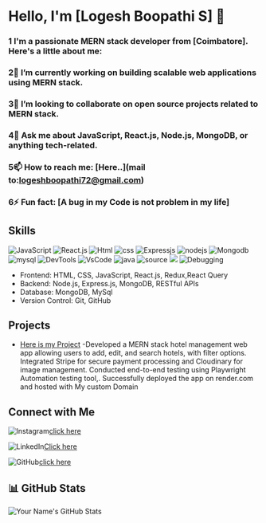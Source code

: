 


# Hello, I'm [Logesh Boopathi S] 👋

### 1 I'm a passionate MERN stack developer from [Coimbatore]. Here's a little about me:

### 2🔭 I’m currently working on building scalable web applications using MERN stack.

### 3👯 I’m looking to collaborate on open source projects related to MERN stack.
### 4💬 Ask me about JavaScript, React.js, Node.js, MongoDB, or anything tech-related.
### 5📫 How to reach me: [Here..](mail to:logeshboopathi72@gmail.com)
### 6⚡ Fun fact: [A bug in my Code is not problem in my life]

## Skills

![JavaScript](https://img.icons8.com/?size=48&id=PXTY4q2Sq2lG&format=png)
![React.js](https://img.icons8.com/?size=64&id=123609&format=png)
![Html](https://img.icons8.com/?size=48&id=v8RpPQUwv0N8&format=png)
![css](https://img.icons8.com/?size=48&id=x7XMNGh2vdqA&format=png)
![Expressjs](https://img.icons8.com/?size=50&id=kg46nzoJrmTR&format=png)
![nodejs](https://img.icons8.com/?size=48&id=54087&format=png)
![Mongodb](https://img.icons8.com/?size=48&id=74402&format=png)
![mysql](https://img.icons8.com/?size=48&id=UFXRpPFebwa2&format=png)
![DevTools](https://img.icons8.com/?size=64&id=z776U00C7sTg&format=png)
![VsCode](https://img.icons8.com/?size=64&id=TP9RR7DE1AuH&format=png)
![java](https://img.icons8.com/?size=48&id=13679&format=png)
![source](https://img.icons8.com/?size=48&id=IIAazU9qoGg5&format=png)
![](https://img.icons8.com/?size=48&id=ZyAISIn5r5QJ&format=png)
![Debugging](https://img.icons8.com/?size=48&id=GW7KLZoMQEnt&format=png)




- Frontend: HTML, CSS, JavaScript, React.js, Redux,React Query
- Backend: Node.js, Express.js, MongoDB, RESTful APIs
- Database: MongoDB, MySql
- Version Control: Git, GitHub

## Projects

- [Here is my Project](https://www.lokimerndeveloper.me) -Developed a MERN stack hotel management web app
allowing users to add, edit, and search hotels, with filter
options. Integrated Stripe for secure payment processing
and Cloudinary for image management. Conducted end-to-end testing using Playwright Automation testing tool,.
Successfully deployed the app on render.com and hosted
with My custom Domain


## Connect with Me
![Instagram](https://img.icons8.com/?size=48&id=Xy10Jcu1L2Su&format=png)[click here](https://www.instagram.com/_xx_kiddo_xx_)

![LinkedIn](https://img.icons8.com/?size=48&id=xuvGCOXi8Wyg&format=png)[Click here](https://www.linkedin.com/in/logesh2402)

![GitHub](https://img.icons8.com/?size=24&id=106567&format=png)[click here](https://github.com/logesh0224)




## 📊 GitHub Stats
![Your Name's GitHub Stats](https://github-readme-stats.vercel.app/api?username=logesh0224&show_icons=true&theme=radical)

